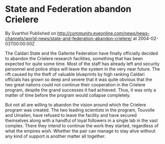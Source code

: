 # State and Federation abandon Crielere
By Svarthol
Published on http://community.eveonline.com/news/news-channels/world-news/state-and-federation-abandon-crielere/ at 2004-02-03T00:00:00Z

The Caldari State and the Gallente Federation have finally officially decided to abandon the Crielere research facilities, something that has been expected for quite some time. Most of the staff has already left and security personnel and police ships will leave the system in the very near future. The rift caused by the theft of valuable blueprints by high ranking Caldari officials has grown so deep and severe that it was quite obvious that the two great nations could not continue their cooperation in the Crielere program, despite the grand successes it had achieved. Thus, it was only a matter of time before the program would collapse completely.  
  
 But not all are willing to abandon the vision around which the Crielere program was created. The two leading scientists in the program, Touvolle and Umailen, have refused to leave the facility and have secured themselves along with a handful of loyal followers in a single lab in the vast complex. There they intend to continue the work they started, regardless of what the empires wish. Whether the pair can manage to stay alive without any kind of support is another matter all together.

